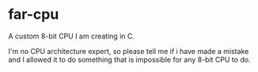 far-cpu
=======

A custom 8-bit CPU I am creating in C.

I'm no CPU architecture expert, so please tell me if i have made a mistake and I allowed it to do something that is impossible for any 8-bit CPU to do.